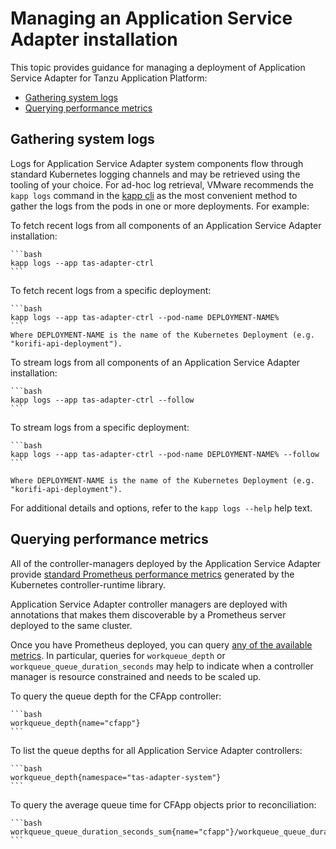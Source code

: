 # Managing an Application Service Adapter installation

This topic provides guidance for managing a deployment of Application Service Adapter for Tanzu Application Platform:

* [Gathering system logs](#system-logs)
* [Querying performance metrics](#metrics)

## <a id="system-logs"></a>Gathering system logs

Logs for Application Service Adapter system components flow through standard
Kubernetes logging channels and may be retrieved using the tooling of your
choice. For ad-hoc log retrieval, VMware recommends the `kapp logs` command in
the [kapp cli](https://carvel.dev/kapp/docs/latest/install/) as the most
convenient method to gather the logs from the pods in one or more deployments.
For example:

To fetch recent logs from all components of an Application Service Adapter installation:

    ```bash
    kapp logs --app tas-adapter-ctrl
    ```

To fetch recent logs from a specific deployment:

    ```bash
    kapp logs --app tas-adapter-ctrl --pod-name DEPLOYMENT-NAME%
    ```
    Where DEPLOYMENT-NAME is the name of the Kubernetes Deployment (e.g.
    "korifi-api-deployment").

To stream logs from all components of an Application Service Adapter installation:

    ```bash
    kapp logs --app tas-adapter-ctrl --follow
    ```

To stream logs from a specific deployment:

    ```bash
    kapp logs --app tas-adapter-ctrl --pod-name DEPLOYMENT-NAME% --follow
    ```

    Where DEPLOYMENT-NAME is the name of the Kubernetes Deployment (e.g.
    "korifi-api-deployment").

For additional details and options, refer to the `kapp logs --help` help text.

## <a id="metrics"></a>Querying performance metrics

All of the controller-managers deployed by the Application Service Adapter
provide [standard Prometheus performance
metrics](https://book.kubebuilder.io/reference/metrics-reference.html) generated
by the Kubernetes controller-runtime library.

Application Service Adapter controller managers are deployed with annotations
that makes them discoverable by a Prometheus server deployed to the same
cluster.

Once you have Prometheus deployed, you can query [any of the available
metrics](https://book.kubebuilder.io/reference/metrics-reference.html). In
particular, queries for `workqueue_depth` or `workqueue_queue_duration_seconds`
may help to indicate when a controller manager is resource constrained and needs
to be scaled up.

To query the queue depth for the CFApp controller:

    ```bash
    workqueue_depth{name="cfapp"}
    ```

To list the queue depths for all Application Service Adapter controllers:

    ```bash
    workqueue_depth{namespace="tas-adapter-system"}
    ```

To query the average queue time for CFApp objects prior to reconciliation:

    ```bash
    workqueue_queue_duration_seconds_sum{name="cfapp"}/workqueue_queue_duration_seconds_count
    ```
